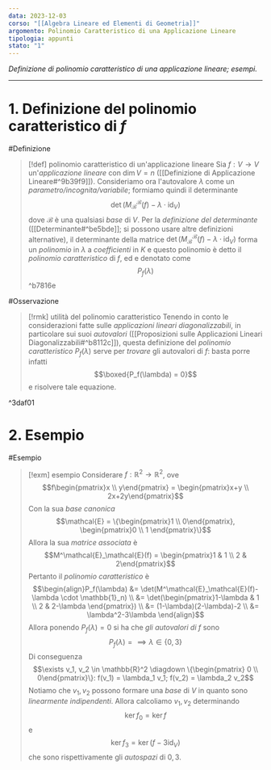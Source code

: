 ```yaml
---
data: 2023-12-03
corso: "[[Algebra Lineare ed Elementi di Geometria]]"
argomento: Polinomio Caratteristico di una Applicazione Lineare
tipologia: appunti
stato: "1"
---
```

*Definizione di polinomio caratteristico di una applicazione lineare; esempi.*
- - -
# 1. Definizione del polinomio caratteristico di $f$
#Definizione 
> [!def] polinomio caratteristico di un'applicazione lineare
> Sia $f: V \longrightarrow V$ un'*applicazione lineare* con $\dim V=n$ ([[Definizione di Applicazione Lineare#^9b39f9]]).
> Consideriamo ora l'autovalore $\lambda$ come un *parametro/incognita/variabile*; formiamo quindi il determinante
> $$\det(M^\mathcal{B}_\mathcal{B}(f) - \lambda \cdot \operatorname{id}_V)$$
> dove $\mathcal{B}$ è una qualsiasi *base* di $V$.
> Per la *definizione del determinante* ([[Determinante#^be5bde]]; si possono usare altre definizioni alternative), il determinante della matrice $\det(M^\mathcal{B}_\mathcal{B}(f) - \lambda \cdot \operatorname{id}_V)$ forma un *polinomio* in $\lambda$ a *coefficienti* in $K$ e questo polinomio è detto il *polinomio caratteristico* di $f$, ed e denotato come
> $$P_f(\lambda)$$
^b7816e

#Osservazione 
> [!rmk] utilità del polinomio caratteristico
> Tenendo in conto le considerazioni fatte sulle *applicazioni lineari diagonalizzabili*, in particolare sui suoi *autovalori* ([[Proposizioni sulle Applicazioni Lineari Diagonalizzabili#^b8112c]]), questa definizione del *polinomio caratteristico* $P_f(\lambda)$ serve per *trovare* gli autovalori di $f$: basta porre infatti
> $$\boxed{P_f(\lambda) = 0}$$ 
> e risolvere tale equazione.

^3daf01

# 2. Esempio
#Esempio 
> [!exm] esempio
> Considerare $f: \mathbb{R}^2 \longrightarrow \mathbb{R}^2$, ove
> $$f\begin{pmatrix}x \\ y\end{pmatrix} = \begin{pmatrix}x+y \\ 2x+2y\end{pmatrix}$$
> Con la sua *base canonica*
> $$\mathcal{E} = \{\begin{pmatrix}1 \\ 0\end{pmatrix}, \begin{pmatrix}0 \\ 1 \end{pmatrix}\}$$
> Allora la sua *matrice associata* è
> $$M^\mathcal{E}_\mathcal{E}(f) = \begin{pmatrix}1 & 1 \\ 2 & 2\end{pmatrix}$$
> Pertanto il *polinomio caratteristico* è 
> $$\begin{align}P_f(\lambda) &= \det(M^\mathcal{E}_\mathcal{E}(f)-\lambda \cdot \mathbb{1}_n) \\ &= \det(\begin{pmatrix}1-\lambda & 1 \\ 2 & 2-\lambda \end{pmatrix}) \\ &= (1-\lambda)(2-\lambda)-2 \\ &= \lambda^2-3\lambda \end{align}$$
> Allora ponendo $P_f(\lambda) = 0$ si ha che *gli autovalori di* $f$ sono
> $$P_f(\lambda) = \implies \lambda \in \{0, 3\}$$
> Di conseguenza
> $$\exists v_1, v_2 \in \mathbb{R}^2 \diagdown \{\begin{pmatrix} 0 \\ 0\end{pmatrix}\}: f(v_1) = \lambda_1 v_1; f(v_2) = \lambda_2 v_2$$
> Notiamo che $v_1, v_2$ possono formare una *base* di $V$ in quanto sono *linearmente indipendenti*.
> Allora calcoliamo $v_1, v_2$ determinando
> $$\ker f_0 = \ker f $$
> e 
> $$\ker f_3 = \ker(f - 3 \operatorname{id}_V)$$
> che sono rispettivamente gli *autospazi* di $0, 3$.
